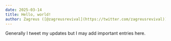 ```yaml
---
date: 2025-03-14
title: Hello, world!
author: Zagreus ([@zagreusrevival](https://twitter.com/zagreusrevival))
---
```



Generally I tweet my updates but I may add important entries here.

